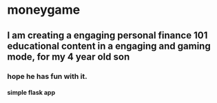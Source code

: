 # moneygame
## I am creating a engaging personal finance 101 educational content in a engaging and gaming mode, for my 4 year old son
### hope he has fun with it. 
#### simple flask app 
